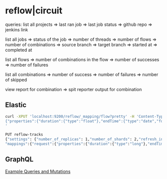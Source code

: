 # reflow|circuit

queries:
list all projects
  => last ran job
  => last job status
  => github repo
  => jenkins link

list all jobs
  => status of the job
  => number of threads
  => number of flows
  => number of combinations
  => source branch
  => target branch
  => started at
  => completed at

list all flows
  => number of combinations in the flow
  => number of successes
  => number of failures

list all combinations
  => number of success
  => number of failures
  => number of skipped


view report for combination
  => spit reporter output for combination

## Elastic

```bash
curl -XPUT 'localhost:9200/reflow/_mapping/flow?pretty' -H 'Content-Type: application/json' -d'
{"properties":{"duration":{"type":"float"},"endTime":{"type":"date","format":"epoch_millis"},"failures":{"type":"long"},"flowDetails":{"properties":{"id":{"type":"text","fields":{"keyword":{"type":"keyword","ignore_above":256}},"fielddata":true},"result":{"type":"text","fields":{"keyword":{"type":"keyword","ignore_above":256}}},"title":{"type":"text","fields":{"keyword":{"type":"keyword","ignore_above":256}}}}},"jobDetails":{"properties":{"id":{"type":"text","fields":{"keyword":{"type":"keyword","ignore_above":256}},"fielddata":true},"numberOfFlows":{"type":"long"},"numberOfThreads":{"type":"long"},"sourceBranch":{"type":"text","fields":{"keyword":{"type":"keyword","ignore_above":256}}},"startTime":{"type":"date","format":"epoch_millis"},"targetBranch":{"type":"text","fields":{"keyword":{"type":"keyword","ignore_above":256}}}}},"numberOfSuites":{"type":"long"},"passes":{"type":"long"},"pending":{"type":"long"},"result":{"type":"text","fields":{"keyword":{"type":"keyword","ignore_above":256}}},"skipped":{"type":"long"},"startTime":{"type":"date","format":"epoch_millis"},"suites":{"properties":{"tests":{"properties":{"code":{"type":"text","fields":{"keyword":{"type":"keyword","ignore_above":256}}},"duration":{"type":"long"},"err":{"properties":{"message":{"type":"text","fields":{"keyword":{"type":"keyword","ignore_above":256}}},"stacktrace":{"type":"text","fields":{"keyword":{"type":"keyword","ignore_above":256}}}}},"result":{"type":"text","fields":{"keyword":{"type":"keyword","ignore_above":256}}},"speed":{"type":"text","fields":{"keyword":{"type":"keyword","ignore_above":256}}},"title":{"type":"text","fields":{"keyword":{"type":"keyword","ignore_above":256}}}}},"title":{"type":"text","fields":{"keyword":{"type":"keyword","ignore_above":256}}}}}}}
'
```


```bash
PUT reflow-tracks
{"settings": {"number_of_replicas": 1,"number_of_shards": 2,"refresh_interval": "30s"},
"mappings":{"request":{"properties":{"duration":{"type":"long"},"endTime":{"type":"date","format":"epoch_millis"},"hash":{"type":"text","fields":{"keyword":{"type":"keyword","ignore_above":256}}},"header":{"type":"text","fields":{"keyword":{"type":"keyword","ignore_above":256}}},"hostname":{"type":"text","fields":{"keyword":{"type":"keyword","ignore_above":256}}},"href":{"type":"text","fields":{"keyword":{"type":"keyword","ignore_above":256}}},"method":{"type":"text","fields":{"keyword":{"type":"keyword","ignore_above":256}}},"pathname":{"type":"text","fields":{"keyword":{"type":"keyword","ignore_above":256}}},"port":{"type":"text","fields":{"keyword":{"type":"keyword","ignore_above":256}}},"protocol":{"type":"text","fields":{"keyword":{"type":"keyword","ignore_above":256}}},"redirects":{"type":"long"},"redirectsList":{"type":"text","fields":{"keyword":{"type":"keyword","ignore_above":256}}},"search":{"type":"text","fields":{"keyword":{"type":"keyword","ignore_above":256}}},"searchParams":{"type":"text","fields":{"keyword":{"type":"keyword","ignore_above":256}}},"startTime":{"type":"date","format":"epoch_millis"},"statusCode":{"type":"long"},"statusMessage":{"type":"text","fields":{"keyword":{"type":"keyword","ignore_above":256}}},"jobID":{"type":"text","fields":{"keyword":{"type":"keyword","ignore_above":256}}}}}}}
```


## GraphQL

[Example Queries and Mutations](http://localhost:3000/graphiql?query=query%20getJobs%20%7B%0A%20%20jobs(first%3A%205)%20%7B%0A%20%20%20%20result%0A%20%20%20%20startTime%0A%20%20%20%20targetBranch%0A%20%20%20%20trigger%0A%20%20%20%20endTime%0A%20%20%20%20numberOfThreads%0A%20%20%20%20id%0A%20%20%20%20numberOfFlows%0A%20%20%20%20sourceBranch%0A%20%20%20%20tags%0A%20%20%20%20pageInfo%20%7B%0A%20%20%20%20%20%20total%0A%20%20%20%20%7D%0A%20%20%7D%0A%7D%0A%0Aquery%20getCombination%20%7B%0A%20%20combination(id%3A%20%22P5HyQGABxmP95koTvlEi%22)%20%7B%0A%20%20%20%20pending%0A%20%20%20%20passes%0A%20%20%20%20failures%0A%20%20%20%20suites(first%3A%2010)%20%7B%0A%20%20%20%20%20%20title%0A%20%20%20%20%20%20tests%20%7B%0A%20%20%20%20%20%20%20%20title%0A%20%20%20%20%20%20%20%20body%0A%20%20%20%20%20%20%20%20result%0A%20%20%20%20%20%20%20%20speed%0A%20%20%20%20%20%20%20%20duration%0A%20%20%20%20%20%20%20%20err%20%7B%0A%20%20%20%20%20%20%20%20%20%20htmlMessage%0A%20%20%20%20%20%20%20%20%20%20stack%0A%20%20%20%20%20%20%20%20%20%20message%0A%20%20%20%20%20%20%20%20%20%20sourceURL%0A%20%20%20%20%20%20%20%20%20%20line%0A%20%20%20%20%20%20%20%20%7D%0A%20%20%20%20%20%20%7D%0A%20%20%20%20%7D%0A%20%20%7D%0A%7D%0A%0Aquery%20getFlow%20%7B%0A%20%20flow(id%3A%20%221231231%22)%20%7B%0A%20%20%20%20title%0A%20%20%20%20result%0A%20%20%20%20passes%0A%20%20%20%20pending%0A%20%20%20%20failures%0A%20%20%20%20combinations%20%7B%0A%20%20%20%20%20%20id%0A%20%20%20%20%20%20result%0A%20%20%20%20%20%20passes%0A%20%20%20%20%20%20pending%0A%20%20%20%20%20%20failures%0A%20%20%20%20%20%20startTime%0A%20%20%20%20%7D%0A%20%20%7D%0A%7D%0A%0Aquery%20getJob%7B%0A%20%20job(id%3A%20%2287800621-4bdc-42a5-9c78-0f12f484da16%22)%7B%0A%20%20%20%20targetBranch%0A%20%20%20%20trigger%0A%20%20%20%20numberOfThreads%0A%20%20%20%20id%0A%20%20%20%20numberOfFlows%0A%20%20%20%20flows%20%7B%0A%20%20%20%20%20%20id%0A%20%20%20%20%20%20title%0A%20%20%20%20%7D%0A%20%20%7D%0A%7D%0A%0Aquery%20getFlows%20%7B%0A%20%20flow(id%3A%20%2213%22)%20%7B%0A%20%20%20%20id%0A%20%20%20%20title%0A%20%20%20%20result%0A%20%20%20%20failures%0A%20%20%20%20pending%0A%20%20%20%20passes%0A%20%20%7D%0A%7D%0A%0Amutation%20insertCombination(%24combination%3A%20CombinationInput!)%20%7B%0A%20%20insertCombination(input%3A%20%24combination)%20%7B%0A%20%20%20%20id%0A%20%20%7D%0A%7D%0A&operationName=getCombination&variables=%7B%0A%20%20%22combination%22%3A%20%7B%0A%20%20%20%20%22numberOfSuites%22%3A%2044%2C%0A%20%20%20%20%22startTime%22%3A%20123123123%2C%0A%20%20%20%20%22endTime%22%3A%20123123123%2C%0A%20%20%20%20%22failures%22%3A%2013%2C%0A%20%20%20%20%22pending%22%3A%201%2C%0A%20%20%20%20%22passes%22%3A%207%2C%0A%20%20%20%20%22suites%22%3A%20%5B%0A%20%20%20%20%20%20%7B%0A%20%20%20%20%20%20%20%20%22title%22%3A%20%22Suite%20Title%22%2C%0A%20%20%20%20%20%20%20%20%22tests%22%3A%20%5B%0A%20%20%20%20%20%20%20%20%20%20%7B%0A%20%20%20%20%20%20%20%20%20%20%20%20%22title%22%3A%20%22Test%20Title%22%2C%0A%20%20%20%20%20%20%20%20%20%20%20%20%22result%22%3A%20%22SUCCESS%22%2C%0A%20%20%20%20%20%20%20%20%20%20%20%20%22duration%22%3A%2016%2C%0A%20%20%20%20%20%20%20%20%20%20%20%20%22speed%22%3A%20%22FAST%22%0A%20%20%20%20%20%20%20%20%20%20%7D%0A%20%20%20%20%20%20%20%20%5D%0A%20%20%20%20%20%20%7D%0A%20%20%20%20%5D%2C%0A%20%20%20%20%22jobDetails%22%3A%20%7B%0A%20%20%20%20%20%20%22id%22%3A%201231231231%2C%0A%20%20%20%20%20%20%22startTime%22%3A%20123123123%2C%0A%20%20%20%20%20%20%22sourceBranch%22%3A%20%22master%22%2C%0A%20%20%20%20%20%20%22targetBranch%22%3A%20%22master%22%2C%0A%20%20%20%20%20%20%22numberOfThreads%22%3A%2013%2C%0A%20%20%20%20%20%20%22numberOfFlows%22%3A%201%0A%20%20%20%20%7D%2C%0A%20%20%20%20%22flowDetails%22%3A%20%7B%0A%20%20%20%20%20%20%22id%22%3A%20%221231231%22%2C%0A%20%20%20%20%20%20%22title%22%3A%20%22Mobile%22%2C%0A%20%20%20%20%20%20%22result%22%3A%20%22SUCCESS%22%0A%20%20%20%20%7D%0A%20%20%7D%0A%7D)
